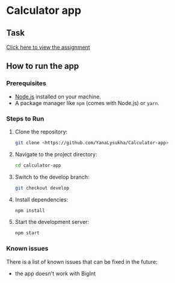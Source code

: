 # Calculator app
## Task
[Click here to view the assignment](https://docs.google.com/document/d/1zpXXeSae-BlcxPKgw3DhxZA92cspVailrPYoaXSYrW8/edit?tab=t.0)

## How to run the app
### Prerequisites
- [Node.js](https://nodejs.org/) installed on your machine.
- A package manager like `npm` (comes with Node.js) or `yarn`.

### Steps to Run
1. Clone the repository:
   ```bash
   git clone <https://github.com/YanaLysukha/Calculator-app>

2. Navigate to the project directory:
   ```bash
   cd calculator-app
   
3. Switch to the develop branch:
   ```bash
   git checkout develop

4. Install dependencies:
   ```bash
   npm install

5. Start the development server:
   ```bash
   npm start

### Known issues
There is a list of known issues that can be fixed in the future:
- the app doesn't work with BigInt
